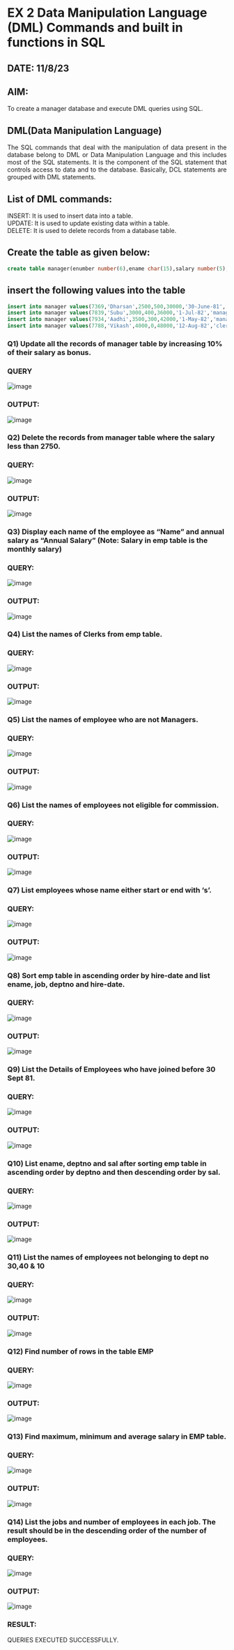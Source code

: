# EX 2 Data Manipulation Language (DML) Commands and built in functions in SQL
## DATE: 11/8/23
## AIM:
To create a manager database and execute DML queries using SQL.


## DML(Data Manipulation Language)
<div align="justify">
The SQL commands that deal with the manipulation of data present in the database belong to DML or Data Manipulation Language and this includes most of the SQL statements. It is the component of the SQL statement that controls access to data and to the database. Basically, DCL statements are grouped with DML statements.
</div>

## List of DML commands: 
<div align="justify">
INSERT: It is used to insert data into a table.<br>
UPDATE: It is used to update existing data within a table.<br>
DELETE: It is used to delete records from a database table.<br>
</div>

## Create the table as given below:
```sql
create table manager(enumber number(6),ename char(15),salary number(5),commission number(4),annualsalary number(7),Hiredate date,designation char(10),deptno number(2),reporting char(10));
```

## insert the following values into the table
```sql
insert into manager values(7369,'Dharsan',2500,500,30000,'30-June-81','clerk',10,'John');
insert into manager values(7839,'Subu',3000,400,36000,'1-Jul-82','manager',null,'James');
insert into manager values(7934,'Aadhi',3500,300,42000,'1-May-82','manager',30,NULL);
insert into manager values(7788,'Vikash',4000,0,48000,'12-Aug-82','clerk',50,'Bond');
```

### Q1) Update all the records of manager table by increasing 10% of their salary as bonus.

### QUERY
![image](https://github.com/ganeshshanmugavel27/EX-2-Data-Manipulation-Language-DML-and-Data-Control-Language-DCL-Commands/assets/122046208/42e0d337-1e61-4e21-a22e-c527c03f8e8e)




### OUTPUT:
![image](https://github.com/ganeshshanmugavel27/EX-2-Data-Manipulation-Language-DML-and-Data-Control-Language-DCL-Commands/assets/122046208/871d54d8-75c6-4011-ae68-0791d786ca35)



### Q2) Delete the records from manager table where the salary less than 2750.


### QUERY:
![image](https://github.com/ganeshshanmugavel27/EX-2-Data-Manipulation-Language-DML-and-Data-Control-Language-DCL-Commands/assets/122046208/e979b5fb-7f5a-4289-8f80-7d0a30cb32b4)



### OUTPUT:
![image](https://github.com/ganeshshanmugavel27/EX-2-Data-Manipulation-Language-DML-and-Data-Control-Language-DCL-Commands/assets/122046208/ce31f407-aac1-4120-9b10-7139316d8295)



### Q3) Display each name of the employee as “Name” and annual salary as “Annual Salary” (Note: Salary in emp table is the monthly salary)


### QUERY:
![image](https://github.com/ganeshshanmugavel27/EX-2-Data-Manipulation-Language-DML-and-Data-Control-Language-DCL-Commands/assets/122046208/451e0175-d9db-4dd6-a794-0ac89be77b8d)



### OUTPUT:
![image](https://github.com/ganeshshanmugavel27/EX-2-Data-Manipulation-Language-DML-and-Data-Control-Language-DCL-Commands/assets/122046208/d3940f73-9e3d-43dc-990b-dbc21dd2545b)



### Q4)	List the names of Clerks from emp table.


### QUERY:
![image](https://github.com/ganeshshanmugavel27/EX-2-Data-Manipulation-Language-DML-and-Data-Control-Language-DCL-Commands/assets/122046208/c4b9a902-a0c9-4375-9d65-5c92124875cf)



### OUTPUT:

![image](https://github.com/ganeshshanmugavel27/EX-2-Data-Manipulation-Language-DML-and-Data-Control-Language-DCL-Commands/assets/122046208/e8712716-d05a-484d-808d-9ec6e2e59377)




### Q5)	List the names of employee who are not Managers.


### QUERY:
![image](https://github.com/ganeshshanmugavel27/EX-2-Data-Manipulation-Language-DML-and-Data-Control-Language-DCL-Commands/assets/122046208/50641f00-de3a-4cf3-aab7-6da5cc77542e)


### OUTPUT:
![image](https://github.com/ganeshshanmugavel27/EX-2-Data-Manipulation-Language-DML-and-Data-Control-Language-DCL-Commands/assets/122046208/e8071e16-c3a0-45ee-8ba6-141ab03d2d75)



### Q6)	List the names of employees not eligible for commission.


### QUERY:
![image](https://github.com/ganeshshanmugavel27/EX-2-Data-Manipulation-Language-DML-and-Data-Control-Language-DCL-Commands/assets/122046208/4c7c30b0-ad1f-4c60-ade7-62df6ccf48c5)



### OUTPUT:
![image](https://github.com/ganeshshanmugavel27/EX-2-Data-Manipulation-Language-DML-and-Data-Control-Language-DCL-Commands/assets/122046208/1cf5bd02-fc24-494b-a1ca-01e2ad032bd0)



### Q7)	List employees whose name either start or end with ‘s’.


### QUERY:
![image](https://github.com/ganeshshanmugavel27/EX-2-Data-Manipulation-Language-DML-and-Data-Control-Language-DCL-Commands/assets/122046208/498fa7c6-a7ea-4d33-a00f-2032730b2d0c)



### OUTPUT:
![image](https://github.com/ganeshshanmugavel27/EX-2-Data-Manipulation-Language-DML-and-Data-Control-Language-DCL-Commands/assets/122046208/9eefc069-ab23-4e47-8ff1-2890d96b70ae)



### Q8) Sort emp table in ascending order by hire-date and list ename, job, deptno and hire-date.


### QUERY:

![image](https://github.com/ganeshshanmugavel27/EX-2-Data-Manipulation-Language-DML-and-Data-Control-Language-DCL-Commands/assets/122046208/cff55a03-7fdd-4df8-9d10-3c0346aac95d)



### OUTPUT:
![image](https://github.com/ganeshshanmugavel27/EX-2-Data-Manipulation-Language-DML-and-Data-Control-Language-DCL-Commands/assets/122046208/1f2c9c02-6462-4ed9-a372-f1db7c50f137)




### Q9) List the Details of Employees who have joined before 30 Sept 81.


### QUERY:
![image](https://github.com/ganeshshanmugavel27/EX-2-Data-Manipulation-Language-DML-and-Data-Control-Language-DCL-Commands/assets/122046208/c6c2e5c1-ada7-4184-ade0-d052c54f8dd6)



### OUTPUT:
![image](https://github.com/ganeshshanmugavel27/EX-2-Data-Manipulation-Language-DML-and-Data-Control-Language-DCL-Commands/assets/122046208/342ba40e-7dc2-4720-bd92-7a0d86fbc635)



### Q10)	List ename, deptno and sal after sorting emp table in ascending order by deptno and then descending order by sal.


### QUERY:

![image](https://github.com/ganeshshanmugavel27/EX-2-Data-Manipulation-Language-DML-and-Data-Control-Language-DCL-Commands/assets/122046208/278b0bf4-8096-4c8a-9d43-1c492a364522)



### OUTPUT:
![image](https://github.com/ganeshshanmugavel27/EX-2-Data-Manipulation-Language-DML-and-Data-Control-Language-DCL-Commands/assets/122046208/8e728af3-f3d9-4551-9dff-3c563accacc5)



### Q11) List the names of employees not belonging to dept no 30,40 & 10


### QUERY:
![image](https://github.com/ganeshshanmugavel27/EX-2-Data-Manipulation-Language-DML-and-Data-Control-Language-DCL-Commands/assets/122046208/ee151af7-f458-401c-aa88-1f44a6370e07)



### OUTPUT:
![image](https://github.com/ganeshshanmugavel27/EX-2-Data-Manipulation-Language-DML-and-Data-Control-Language-DCL-Commands/assets/122046208/05d139fc-9bc6-4090-a982-7723ec96e3c3)



### Q12) Find number of rows in the table EMP

### QUERY:
![image](https://github.com/ganeshshanmugavel27/EX-2-Data-Manipulation-Language-DML-and-Data-Control-Language-DCL-Commands/assets/122046208/92f21fab-436b-4b8f-a033-f1569a5eaa98)



### OUTPUT:

![image](https://github.com/ganeshshanmugavel27/EX-2-Data-Manipulation-Language-DML-and-Data-Control-Language-DCL-Commands/assets/122046208/7e86e3d1-69a8-4346-be8c-ac7fa8f85966)


### Q13) Find maximum, minimum and average salary in EMP table.

### QUERY:
![image](https://github.com/ganeshshanmugavel27/EX-2-Data-Manipulation-Language-DML-and-Data-Control-Language-DCL-Commands/assets/122046208/e479ae08-1a71-41b3-8bf1-bc9e3cea16c3)



### OUTPUT:
![image](https://github.com/ganeshshanmugavel27/EX-2-Data-Manipulation-Language-DML-and-Data-Control-Language-DCL-Commands/assets/122046208/569faa4a-bf93-454b-b7ae-7f35e45bd538)



### Q14) List the jobs and number of employees in each job. The result should be in the descending order of the number of employees.

### QUERY:
![image](https://github.com/ganeshshanmugavel27/EX-2-Data-Manipulation-Language-DML-and-Data-Control-Language-DCL-Commands/assets/122046208/7d7ef160-e631-424a-a5a2-a22c09c36bdc)



### OUTPUT:
![image](https://github.com/ganeshshanmugavel27/EX-2-Data-Manipulation-Language-DML-and-Data-Control-Language-DCL-Commands/assets/122046208/b0f20b88-7d95-4115-b376-a543fa74c3d1)


### RESULT:
QUERIES EXECUTED SUCCESSFULLY.
